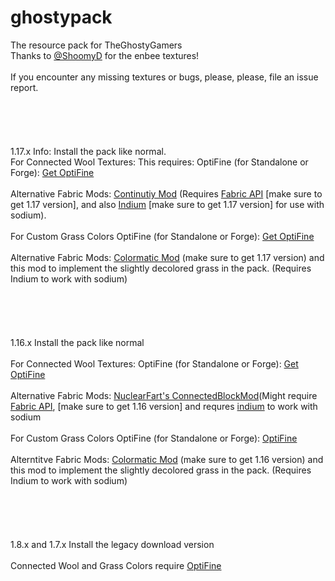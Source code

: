 # ghostypack
The resource pack for TheGhostyGamers
\
Thanks to [@ShoomyD](https://github.com/ShroomyD) for the enbee textures!
\
\
If you encounter any missing textures or bugs, please, please, file an issue report.\
\
\
\
\
\
1.17.x Info:
Install the pack like normal.
\
For Connected Wool Textures:
This requires:
OptiFine (for Standalone or Forge): [Get OptiFine](https://optifine.net/downloads)\
\
Alternative Fabric Mods: [Continutiy Mod](https://www.curseforge.com/minecraft/mc-mods/continuity) (Requires [Fabric API](https://www.curseforge.com/minecraft/mc-mods/fabric-api) [make sure to get 1.17 version], and also [Indium](https://github.com/comp500/Indium) [make sure to get 1.17 version] for use with sodium).\
\
For Custom Grass Colors
OptiFine (for Standalone or Forge): [Get OptiFine](https://optifine.net/downloads)\
\
Alternative Fabric Mods: [Colormatic Mod](https://www.curseforge.com/minecraft/mc-mods/colormatic) (make sure to get 1.17 version) and this mod to implement the slightly decolored grass in the pack. (Requires Indium to work with sodium)\
\
\
\
\
\
1.16.x
Install the pack like normal\
\
For Connected Wool Textures:
OptiFine (for Standalone or Forge): [Get OptiFine](https://optifine.net/downloads)\
\
Alternative Fabric Mods: [NuclearFart's ConnectedBlockMod](https://github.com/Nuclearfarts/connected-block-textures )(Might require [Fabric API](https://www.curseforge.com/minecraft/mc-mods/fabric-api), [make sure to get 1.16 version] and requres [indium](https://github.com/comp500/Indium/releases/tag/1.0.0%2Bmc1.16.5.) to work with sodium\
\
For Custom Grass Colors
OptiFine (for Standalone or Forge): [OptiFine](https://optifine.net/downloads)\
\
Alterntitve Fabric Mods:  [Colormatic Mod](https://www.curseforge.com/minecraft/mc-mods/colormatic) (make sure to get 1.16 version) and this mod to implement the slightly decolored grass in the pack. (Requires Indium to work with sodium)\
\
\
\
\
\
1.8.x and 1.7.x
Install the legacy download version\
\
Connected Wool and Grass Colors require [OptiFine](https://optifine.net/downloads)
